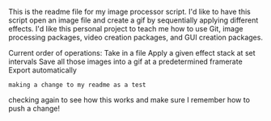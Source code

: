 This is the readme file for my image processor script.
I'd like to have this script open an image file and create a gif by sequentially applying different effects.
I'd like this personal project to teach me how to use Git, image processing packages, video creation packages, and GUI creation packages.


Current order of operations:
    Take in a file
    Apply a given effect stack at set intervals
    Save all those images into a gif at a predetermined framerate
    Export automatically

    making a change to my readme as a test

checking again to see how this works and make sure I remember how to push a change!


    